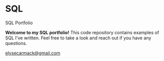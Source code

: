# SQL
SQL Portfolio

**Welcome to my SQL portfolio!**
This code repository contains examples of SQL I've written. 
Feel free to take a look and reach out if you have any questions.

elysecarmack@gmail.com
